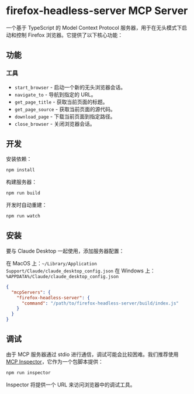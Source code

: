 # firefox-headless-server MCP Server

一个基于 TypeScript 的 Model Context Protocol 服务器，用于在无头模式下启动和控制 Firefox 浏览器。它提供了以下核心功能：

## 功能

### 工具
- `start_browser` - 启动一个新的无头浏览器会话。
- `navigate_to` - 导航到指定的 URL。
- `get_page_title` - 获取当前页面的标题。
- `get_page_source` - 获取当前页面的源代码。
- `download_page` - 下载当前页面到指定路径。
- `close_browser` - 关闭浏览器会话。

## 开发

安装依赖：
```bash
npm install
```

构建服务器：
```bash
npm run build
```

开发时自动重建：
```bash
npm run watch
```

## 安装

要与 Claude Desktop 一起使用，添加服务器配置：

在 MacOS 上：`~/Library/Application Support/Claude/claude_desktop_config.json`
在 Windows 上：`%APPDATA%/Claude/claude_desktop_config.json`

```json
{
  "mcpServers": {
    "firefox-headless-server": {
      "command": "/path/to/firefox-headless-server/build/index.js"
    }
  }
}
```

## 调试

由于 MCP 服务器通过 stdio 进行通信，调试可能会比较困难。我们推荐使用 [MCP Inspector](https://github.com/modelcontextprotocol/inspector)，它作为一个包脚本提供：

```bash
npm run inspector
```

Inspector 将提供一个 URL 来访问浏览器中的调试工具。
